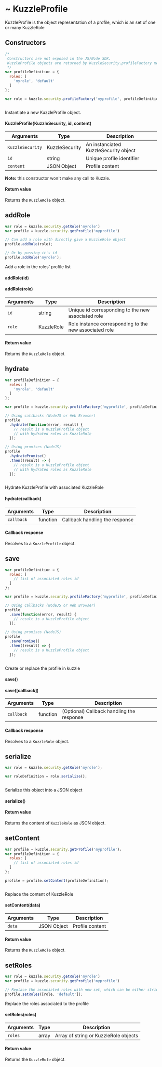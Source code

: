# ~ KuzzleProfile

KuzzleProfile is the object representation of a profile, which is an set of one or many KuzzleRole


## Constructors

```js
/*
 Constructors are not exposed in the JS/Node SDK.
 KuzzleProfile objects are returned by KuzzleSecurity.profileFactory method:
 */
var profileDefinition = {
  roles: [
    'myrole', 'default'
  ]
};

var role = kuzzle.security.profileFactory('myprofile', profileDefinition)
```

```java
```

Instantiate a new KuzzleProfile object.

#### KuzzleProfile(KuzzleSecurity, id, content)

| Arguments | Type | Description |
|---------------|---------|----------------------------------------|
| ``KuzzleSecurity`` | KuzzleSecurity | An instanciated KuzzleSecurity object |
| ``id`` | string | Unique profile identifier |
| ``content`` | JSON Object | Profile content |

**Note:**  this constructor won't make any call to Kuzzle.

#### Return value

Returns the `KuzzleRole` object.


## addRole

```js
var role = kuzzle.security.getRole('myrole')
var profile = kuzzle.security.getProfile('myprofile')

// Can add a role with directly give a KuzzleRole object
profile.addRole(role);

// Or by passing it's id
profile.addRole('myrole');
```

Add a role in the roles' profile list

#### addRole(id)

#### addRole(role)

| Arguments | Type | Description |
|---------------|---------|----------------------------------------|
| ``id`` | string | Unique id corresponding to the new associated role |
| ``role`` | KuzzleRole | Role instance corresponding to the new associated role |

#### Return value

Returns the `KuzzleRole` object.


## hydrate

```js
var profileDefinition = {
  roles: [
    'myrole', 'default'
  ]
};

var profile = kuzzle.security.profileFactory('myprofile', profileDefinition)

// Using callbacks (NodeJS or Web Browser)
profile
  .hydrate(function(error, result) {
    // result is a KuzzleProfile object
    // with hydrated roles as KuzzleRole
  });

// Using promises (NodeJS)
profile
  .hydratePromise()
  .then((result) => {
    // result is a KuzzleProfile object
    // with hydrated roles as KuzzleRole
  });
```

```java
```

Hydrate KuzzleProfile with associated KuzzleRole

#### hydrate(callback)

| Arguments | Type | Description |
|---------------|---------|----------------------------------------|
| ``callback`` | function | Callback handling the response |

#### Callback response

Resolves to a `KuzzleProfile` object.


## save

```js
var profileDefinition = {
  roles: [
    // list of associated roles id
  ]
};

var profile = kuzzle.security.profileFactory('myprofile', profileDefinition)

// Using callbacks (NodeJS or Web Browser)
profile
  .save(function(error, result) {
    // result is a KuzzleProfile object
  });

// Using promises (NodeJS)
profile
  .savePromise()
  .then((result) => {
    // result is a KuzzleProfile object
  });
```

```java
```

Create or replace the profile in kuzzle

#### save()

#### save([callback])

| Arguments | Type | Description |
|---------------|---------|----------------------------------------|
| ``callback`` | function | (Optional) Callback handling the response |

#### Callback response

Resolves to a `KuzzleRole` object.


## serialize

```js
var role = kuzzle.security.getRole('myrole');

var roleDefinition = role.serialize();
```

```java
```

Serialize this object into a JSON object

#### serialize()

#### Return value

Returns the content of `KuzzleRole` as JSON object.


## setContent

```js
var profile = kuzzle.security.getProfile('myprofile');
var profileDefinition = {
  roles: [
    // list of associated roles id
  ]
};

profile = profile.setContent(profileDefinition);
```

```java
```

Replace the content of KuzzleRole

#### setContent(data)

| Arguments | Type | Description |
|---------------|---------|----------------------------------------|
| ``data`` | JSON Object | Profile content |

#### Return value

Returns the `KuzzleRole` object.


## setRoles

```js
var role = kuzzle.security.getRole('myrole')
var profile = kuzzle.security.getProfile('myprofile')

// Replace the associated roles with new set, which can be either strings, KuzzleRole or both
profile.setRoles([role, 'default']);
```

Replace the roles associated to the profile

#### setRoles(roles)

| Arguments | Type | Description |
|---------------|---------|----------------------------------------|
| ``roles`` | array | Array of string or KuzzleRole objects |

#### Return value

Returns the `KuzzleRole` object.
